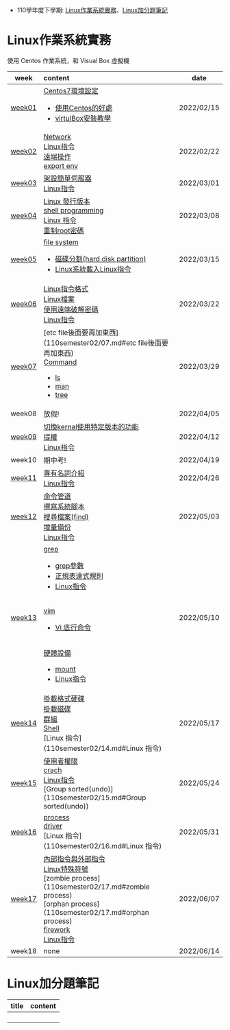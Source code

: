 * 110學年度下學期: [Linux作業系統實務](#Linux作業系統實務)、[Linux加分題筆記](#Linux加分題筆記)

  





# Linux作業系統實務

使用 Centos 作業系統，和 Visual Box 虛擬機

|             week              | content                                                      | date       |
| :---------------------------: | :----------------------------------------------------------- | ---------- |
| [week01](110semester02/01.md) | [Centos7環境設定](110semester02/01.md#Centos7環境設定)<br /><ul><li>[使用Centos的好處](110semester02/01.md#使用Centos的好處)</li><li> [virtulBox安裝教學](110semester02/01.md#virtulBox安裝教學)</li></ul> | 2022/02/15 |
| [week02](110semester02/02.md) | [Network](110semester02/02.md#Network)<br />[Linux指令](110semester02/02.md#Linux指令)<br />[遠端操作](110semester02/02.md#遠端操作)<br />[export env](110semester02/02.md#export-env) | 2022/02/22 |
| [week03](110semester02/03.md) | [架設簡單伺服器](110semester02/03.md#架設簡單伺服器)<br />[Linux指令](110semester02/03.md#Linux指令) | 2022/03/01 |
| [week04](110semester02/04.md) | [Linux 發行版本](110semester02/04.md#Linux-發行版本)<br />[shell programming](110semester02/04.md#shell-programming)<br />[Linux 指令](110semester02/04.md#Linux-指令)<br />[重制root密碼](110semester02/04.md#重制root密碼) | 2022/03/08 |
| [week05](110semester02/05.md) | [file system](110semester02/05.md#file-system)<br /><ul><li>[磁碟分割(hard disk partition)](110semester02/05.md#磁碟分割(hard-disk-partition))</li><li>[Linux系統載入](110semester02/05.md#Linux系統載入)[Linux指令](110semester02/05.md#Linux指令)</li></ul> | 2022/03/15 |
| [week06](110semester02/06.md) | [Linux指令格式](110semester02/06.md#Linux指令格式)<br />[Linux檔案](110semester02/06.md#Linux檔案)<br />[使用遠端破解密碼](110semester02/06.md#使用遠端破解密碼)<br />[Linux指令](110semester02/06.md#Linux指令) | 2022/03/22 |
| [week07](110semester02/07.md) | [etc file後面要再加東西](110semester02/07.md#etc file後面要再加東西)<br />[Command](110semester02/07.md#Command)<br /><ul><li>[ls</li>](110semester02/07.md#ls)<li>[man](110semester02/07.md#man)</li><li>[tree](110semester02/07.md#tree)</li></ul> | 2022/03/29 |
|            week08             | 放假!                                                        | 2022/04/05 |
| [week09](110semester02/09.md) | [切換kernal使用特定版本的功能](110semester02/09.md#切換kernal使用特定版本的功能)<br />[提權](110semester02/09.md#提權)<br />[Linux指令](110semester02/09.md#Linux指令) | 2022/04/12 |
|            week10             | 期中考!                                                      | 2022/04/19 |
| [week11](110semester02/11.md) | [專有名詞介紹](110semester02/11.md#專有名詞介紹)<br />[Linux指令](110semester02/11.md#Linux指令) | 2022/04/26 |
| [week12](110semester02/12.md) | [命令管道](110semester02/12.md#命令管道)<br />[撰寫系統腳本](110semester02/12.md#撰寫系統腳本)<br />[搜尋檔案(find)](110semester02/12.md#搜尋檔案(find))<br />[增量備份](110semester02/12.md#增量備份)<br />[Linux指令](110semester02/12.md#Linux指令) | 2022/05/03 |
| [week13](110semester02/13.md) | [grep](110semester02/13.md#grep)<br /><ul><li>[grep參數](110semester02/13.md#grep參數)</li><li>[正規表達式規則</li>](110semester02/13.md#正規表達式規則)<li>[Linux指令](110semester02/13.md#Linux指令)</li></ul><br />[vim](110semester02/13.md#vim)<ul><li>[Vi 底行命令](110semester02/13.md#Vi-底行命令)</li></ul><br />[硬體設備](110semester02/13.md#硬體設備)<ul><li>[mount](110semester02/13.md#mount)</li><li>[Linux指令](110semester02/13.md#Linux指令)</li></ul> | 2022/05/10 |
| [week14](110semester02/14.md) | [掛載格式硬碟](110semester02/14.md#掛載格式硬碟)<br />[掛載磁碟](110semester02/14.md#掛載磁碟)<br />[群組](110semester02/14.md#群組)<br />[Shell](110semester02/14.md#Shell)<br />[Linux 指令](110semester02/14.md#Linux 指令) | 2022/05/17 |
| [week15](110semester02/15.md) | [使用者權限](110semester02/15.md#使用者權限)<br />[crach](110semester02/15.md#crach)<br />[Linux指令](110semester02/15.md#Linux指令)<br />[Group sorted(undo)](110semester02/15.md#Group sorted(undo)) | 2022/05/24 |
| [week16](110semester02/16.md) | [process](110semester02/16.md#process)<br />[driver](110semester02/16.md#driver)<br />[Linux 指令](110semester02/16.md#Linux 指令) | 2022/05/31 |
| [week17](110semester02/17.md) | [內部指令與外部指令](110semester02/17.md#內部指令與外部指令)<br />[Linux特殊符號](110semester02/17.md#Linux特殊符號)<br />[zombie process](110semester02/17.md#zombie process)<br />[orphan process](110semester02/17.md#orphan process)<br />[firework](110semester02/17.md#firework)<br />[Linux指令](110semester02/17.md#Linux指令) | 2022/06/07 |
|            week18             | none                                                         | 2022/06/14 |



# Linux加分題筆記

| title | content |
| ----- | ------- |
|       |         |
|       |         |
|       |         |
|       |         |

